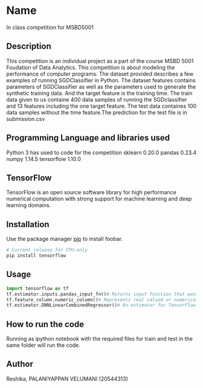 # Name 
In class competition for MSBD5001
## Description
This competition is an individual project as a part of the course MSBD 5001 Foudation of Data Analytics. This competition is about modeling the performance of computer programs. The dataset provided describes a few examples of running SGDClassifier in Python. The dataset features contains parameters of SGDClassifier as well as the parameters used to generate the synthetic training data. And the target feature is the training time. The train data given to us containe 400 data samples of running the SGDclassifier and 13 features including the one target feature. The test data containes 100 data samples without the time feature.The prediction for the test file is in submission.csv
## Programming Language and libraries used
Python 3 has used to code for the competition
sklearn 0.20.0
pandas 0.23.4
numpy 1.14.5
tensorflow 1.10.0
## TensorFlow
TensorFlow is an open source software library for high performance numerical computation with strong support for machine learning and deep learning domains.
## Installation
Use the package manager [pip](https://pip.pypa.io/en/stable/) to install foobar.

```bash
# Current release for CPU-only
pip install tensorflow
```
## Usage
```python
import tensorflow as tf
tf.estimator.inputs.pandas_input_fn()# Returns input function that would feed Pandas DataFrame into the model.
tf.feature_column.numeric_column()# Represents real valued or numerical features.
tf.estimator.DNNLinearCombinedRegressor()# An estimator for TensorFlow Linear and DNN joined models for regression.
```
## How to run the code
Running  as ipython notebook with the required files for train and test in the same folder will run the code. 
## Author
Reshika, PALANIYAPPAN VELUMANI (20544313)

